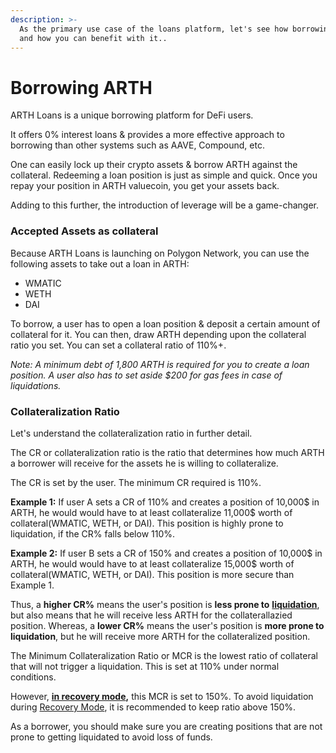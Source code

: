```yaml
---
description: >-
  As the primary use case of the loans platform, let's see how borrowing works
  and how you can benefit with it..
---
```


# Borrowing ARTH

ARTH Loans is a unique borrowing platform for DeFi users. 

It offers 0% interest loans & provides a more effective approach to borrowing than other systems such as AAVE, Compound, etc. 

One can easily lock up their crypto assets & borrow ARTH against the collateral. Redeeming a loan position is just as simple and quick. Once you repay your position in ARTH valuecoin, you get your assets back.  

Adding to this further, the introduction of leverage will be a game-changer. 

### Accepted Assets as collateral

Because ARTH Loans is launching on Polygon Network, you can use the following assets to take out a loan in ARTH: 

* WMATIC
* WETH 
* DAI  

To borrow, a user has to open a loan position & deposit a certain amount of collateral for it. You can then, draw ARTH depending upon the collateral ratio you set. You can set a collateral ratio of 110%+. 

_Note: A minimum debt of 1,800 ARTH is required for you to create a loan position. A user also has to set aside $200 for gas fees in case of liquidations._ 

### Collateralization Ratio

Let's understand the collateralization ratio in further detail. 

The CR or collateralization ratio is the ratio that determines how much ARTH a borrower will receive for the assets he is willing to collateralize.   
  
The CR is set by the user. The minimum CR required is 110%. 

**Example 1:** If user A sets a CR of 110% and creates a position of 10,000$ in ARTH, he would would have to at least collateralize 11,000$ worth of collateral\(WMATIC, WETH, or DAI\). This position is highly prone to liquidation, if the CR% falls below 110%. 

**Example 2:** If user B sets a CR of 150% and creates a position of 10,000$ in ARTH, he would would have to at least collateralize 15,000$ worth of collateral\(WMATIC, WETH, or DAI\). This position is more secure than Example 1. 

Thus, a **higher CR%** means the user's position is **less prone to** [**liquidation**](), but also means that he will receive less ARTH for the collaterallazied position. Whereas, a **lower CR%** means the user's position is **more prone to liquidation**, but he will receive more ARTH for the collateralized position. 

The Minimum Collateralization Ratio or MCR is the lowest ratio of collateral that will not trigger a liquidation. This is set at 110% under normal conditions.  

However, [**in recovery mode**]()**,** this MCR is set to 150%. To avoid liquidation during [Recovery Mode](https://docs.liquity.org/faq/recovery-mode), it is recommended to keep ratio above 150%.

As a borrower, you should make sure you are creating positions that are not prone to getting liquidated to avoid loss of funds. 



